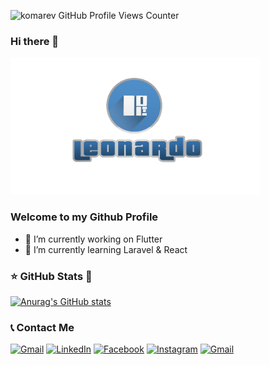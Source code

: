![komarev GitHub Profile Views Counter](https://komarev.com/ghpvc/?username=leorak98&color=blue&style=flat-square)

### Hi there 👋

<img src="./images/logo_leo.png" width="400">

### Welcome to my Github Profile
- 🔭 I’m currently working on Flutter
- 🌱 I’m currently learning Laravel & React

<!-- (https://komarev.com/ghpvc) -->
<!--
**leorak98/leorak98** is a ✨ _special_ ✨ repository because its `README.md` (this file) appears on your GitHub profile.

Here are some ideas to get you started:

- 🔭 I’m currently working on ...
- 🌱 I’m currently learning ...
- 👯 I’m looking to collaborate on ...
- 🤔 I’m looking for help with ...
- 💬 Ask me about ...
- 📫 How to reach me: ...
- 😄 Pronouns: ...
- ⚡ Fun fact: ...
-->

### ⭐ GitHub Stats 🙈

[![Anurag's GitHub stats](https://github-readme-stats.vercel.app/api?username=leorak98&show_icons=true&hide_border=false&title_color=3B1F94f&icon_color=FFE500&bg_color=09131B&text_color=ffffff&border_color=0c1a25)](https://github.com/anuraghazra/github-readme-stats)

 
<!-- ### 💬 Top Languages

<img src="https://github-readme-stats.vercel.app/api/top-langs?username=leorak98&show_icons=true&locale=en&layout=compact&theme=chartreuse-dark&include_all_commits=true" alt="">-->

### 📞 Contact Me

<a href="mailto:leonardorak98@gmail.com" target="_blank"><img src="https://img.shields.io/badge/Gmail-D14836?&style=flat-square&logo=gmail&logoColor=white" alt="Gmail"></a>
<a href="https://www.linkedin.com/in/leonardo-rakotondramanana-21489820b/" target="_blank"><img src="https://img.shields.io/badge/LinkedIn-%230077B5.svg?&style=flat-square&logo=linkedin&logoColor=white" alt="LinkedIn"></a>
<a href="https://www.facebook.com/leonardo.rakotondramanana" target="_blank"><img src="https://img.shields.io/badge/Facebook-%231877F2.svg?&style=flat-square&logo=facebook&logoColor=white" alt="Facebook"></a>
<a href="https://www.instagram.com/leonardo.rakotondramanana/" target="_blank"><img src="https://img.shields.io/badge/Instagram-%23E4405F.svg?&style=flat-square&logo=instagram&logoColor=white" alt="Instagram"></a>
<a href="https://wa/me/261328662185" target="_blank"><img src="https://img.shields.io/badge/WhatsApp-25D366?&style=flat-square&logo=whatsapp&logoColor=white" alt="Gmail"></a>
